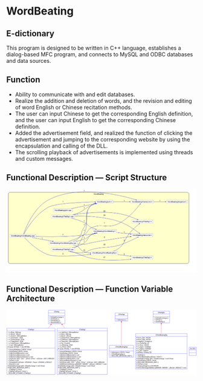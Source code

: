 # WordBeating
## E-dictionary
This program is designed to be written in C++ language, establishes a dialog-based MFC program, and connects to MySQL and ODBC databases and data sources.

## Function
- Ability to communicate with and edit databases.
- Realize the addition and deletion of words, and the revision and editing of word English or Chinese recitation methods.
- The user can input Chinese to get the corresponding English definition, and the user can input English to get the corresponding Chinese definition.
- Added the advertisement field, and realized the function of clicking the advertisement and jumping to the corresponding website by using the encapsulation and calling of the DLL.
- The scrolling playback of advertisements is implemented using threads and custom messages.

## Functional Description — Script Structure

<img src="https://github.com/YUME-FF/WordBeating/blob/main/images/Structure.png" width="800px">


## Functional Description — Function Variable Architecture

<img src="https://github.com/YUME-FF/WordBeating/blob/main/images/Variable%20Architecture.png" width="800px">
